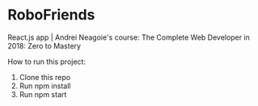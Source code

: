 # RoboFriends
React.js app | Andrei Neagoie's course: The Complete Web Developer in 2018: Zero to Mastery

How to run this project:

1. Clone this repo
2. Run npm install
3. Run npm start
